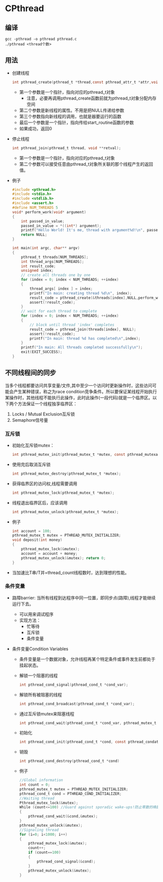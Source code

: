 # CPthread

## 编译

```
gcc -pthread -o pthread pthread.c
./pthread <thread个数>
```

## 用法

- 创建线程

  ```c
  int pthread_create(pthread_t *thread,const pthread_attr_t *attr,void *(*start_routine)(void *), void *arg);
  ```

  - 第一个参数是一个指针，指向对应的pthread_t对象
    - 注意，必要再调用pthread_create函数前就为pthread_t对象分配内存空间
  - 第二个参数是新线程的属性。不用是把NULL传递给参数
  - 第三个参数指向新线程的调用，也就是器要运行的函数
  - 最后一个参数是一个指针，指向传给start_routine函数的参数
  - 如果成功，返回0

- 停止线程

  ```c
  int pthread_join(pthread_t thread, void **retval);
  ```

  - 第一个参数是一个指针，指向对应的pthread_t对象
  - 第二个参数可以接受任意由pthread_t对象所关联的那个线程产生的返回值。

- 例子

  ```c
  #include <pthread.h>
  #include <stdio.h>
  #include <stdlib.h>
  #include <assert.h>
  #define NUM_THREADS 5
  void* perform_work(void* argument)
  {
      int passed_in_value;
      passed_in_value = *((int*) argument);
      printf("Hello World! It's me, thread with argument%d!\n", passed_in_value);
      return NULL;
  }
  
  int main(int argc, char** argv)
  {
      pthread_t threads[NUM_THREADS];
      int thread_args[NUM_THREADS];
      int result_code; 
      unsigned index; 
      // create all threads one by one
      for (index = 0; index < NUM_THREADS; ++index)
      {
          thread_args[ index ] = index;
          printf("In main: creating thread %d\n", index);
          result_code = pthread_create(&threads[index],NULL,perform_work, &thread_args[index]);
          assert(!result_code);
      }
      // wait for each thread to complete
      for (index = 0; index < NUM_THREADS; ++index)
      {
          // block until thread 'index' completes
          result_code = pthread_join(threads[index], NULL);
          assert(!result_code);
          printf("In main: thread %d has completed\n",index);
      }
      printf("In main: All threads completed successfully\n");
      exit(EXIT_SUCCESS);
  } 
  ```


## 不同线程间的同步

当多个线程都要访问共享变量/文件,其中至少一个访问时更新操作时，这些访问可能会产生某种错误，称之为race condition竞争条件。所以要保证某线程开始执行某操作时，其他线程不能执行此操作，此时此操作(一段代码)就是一个临界区。以下两个方法保证一个线程独享临界区：

1. Locks / Mutual     Exclusion互斥锁
2. Semaphore信号量

### 互斥锁

- 初始化互斥锁mutex：

  ```c
  int pthread_mutex_init(pthread_mutex_t *mutex, const pthread_mutexattr_t *attr);
  ```

- 使用完后取消互斥锁

  ```c
  int pthread_mutex_destroy(pthread_mutex_t *mutex);
  ```

- 获得临界区的访问权,线程需要调用

  ```c
  int pthread_mutex_lock(pthread_mutex_t *mutex);
  ```

- 线程退出临界区后，应该调用

  ```C
  int pthread_mutex_unlock(pthread_mutex_t *mutex);
  ```

- 例子

  ```C
  int account = 100;
  pthread_mutex_t mutex = PTHREAD_MUTEX_INITIALIZER;
  void deposit(int money)
  {
      pthread_mutex_lock(&mutex);
      account = account + money;
      pthread_mutex_unlock(&mutex); return 0;
  }
  ```

- 当加速比T串/T并=thread_count线程数时，达到理想的性能。

### 条件变量

- 路障barrier: 当所有线程到达程序中同一位置，即同步点(路障),线程才能继续运行下去。

  - 可以用来调试程序
  - 实现方法：
    - 忙等待
    - 互斥锁
    - 条件变量

- 条件变量Condition Variables

  - 条件变量是一个数据对象，允许线程再某个特定条件或事件发生前都处于挂起状态。

  - 解锁一个阻塞的线程

    ```c
    int pthread_cond_signal(pthread_cond_t *cond_var);

  - 解锁所有被阻塞的线程

    ```C
    int pthread_cond_broadcast(pthread_cond_t *cond_var);
    ```

  - 通过互斥锁mutex来阻塞线程

    ```C
    int pthread_cond_wait(pthread_cond_t *cond_var, pthread_mutex_t *mutex)
    ```

  - 初始化

    ```c
    int pthread_cond_init(pthread_cond_t *cond, const pthread_condattr_t *cond_attr_p)
    ```

  - 销毁

    ```c
    int pthread_cond_destroy(pthread_cond_t *cond)
    ```

  - 例子

    ```C
    //Global information
    int count = 0;
    pthread_mutex_t mutex = PTHREAD_MUTEX_INITIALIZER;
    pthread_cond_t cond = PTHREAD_COND_INITIALIZER;
    //Waiting thread
    Pthread_mutex_lock(&mutex);
    While (count<=100) //Guard against sporadic wake-ups!防止零散的唤醒
    {
        pthread_cond_wait(&cond,&mutex);
    }
    pthread_mutex_unlock(&mutex);
    //Signaling thread
    for (i=0; i<1000; i++)
    {
        pthread_mutex_lock(&mutex);
        count++;
        if (count==100)
        {
            pthread_cond_signal(&cond);
        }
        pthread_mutex_unlock(&mutex);
    }   
    ```

    

